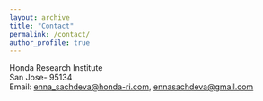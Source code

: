 ```yaml
---
layout: archive
title: "Contact"
permalink: /contact/
author_profile: true
---
```

Honda Research Institute<br>
San Jose- 95134<br>
Email: enna_sachdeva@honda-ri.com, ennasachdeva@gmail.com
